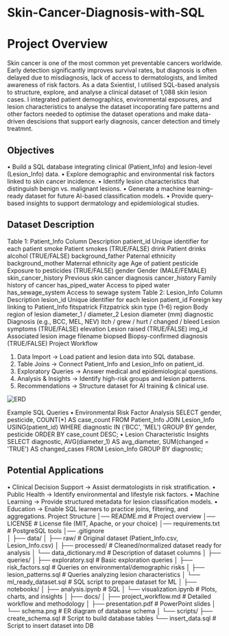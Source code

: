 # Skin-Cancer-Diagnosis-with-SQL
# Project Overview
Skin cancer is one of the most common yet preventable cancers worldwide. Early detection significantly improves survival rates, but diagnosis is often delayed due to misdiagnosis, lack of access to dermatologists, and limited awareness of risk factors. As a data Sxientist, I utilised SQL-based analysis to structure, explore, and analyse a clinical dataset of 1,088 skin lesion cases. I integrated patient demographics, environmental exposures, and lesion characteristics to analyse the dataset incoporating fare patterns and other factors needed to optimise the dataset operations and make data-driven descisions that support early diagnosis, cancer detection and timely treatmnt.

## Objectives
•	Build a SQL database integrating clinical (Patient_Info) and lesion-level (Lesion_Info) data.
•	Explore demographic and environmental risk factors linked to skin cancer incidence.
•	Identify lesion characteristics that distinguish benign vs. malignant lesions.
•	Generate a machine learning–ready dataset for future AI-based classification models.
•	Provide query-based insights to support dermatology and epidemiological studies.

## Dataset Description
Table 1: Patient_Info
Column	Description
patient_id	Unique identifier for each patient
smoke	Patient smokes (TRUE/FALSE)
drink	Patient drinks alcohol (TRUE/FALSE)
background_father	Paternal ethnicity
background_mother	Maternal ethnicity
age	Age of patient
pesticide	Exposure to pesticides (TRUE/FALSE)
gender	Gender (MALE/FEMALE)
skin_cancer_history	Previous skin cancer diagnosis
cancer_history	Family history of cancer
has_piped_water	Access to piped water
has_sewage_system	Access to sewage system
Table 2: Lesion_Info
Column	Description
lesion_id	Unique identifier for each lesion
patient_id	Foreign key linking to Patient_Info
fitspatrick	Fitzpatrick skin type (1–6)
region	Body region of lesion
diameter_1 / diameter_2	Lesion diameter (mm)
diagnostic	Diagnosis (e.g., BCC, MEL, NEV)
itch / grew / hurt / changed / bleed	Lesion symptoms (TRUE/FALSE)
elevation	Lesion raised (TRUE/FALSE)
img_id	Associated lesion image filename
biopsed	Biopsy-confirmed diagnosis (TRUE/FALSE)
Project Workflow
1.	Data Import → Load patient and lesion data into SQL database.
2.	Table Joins → Connect Patient_Info and Lesion_Info on patient_id.
3.	Exploratory Queries → Answer medical and epidemiological questions.
4.	Analysis & Insights → Identify high-risk groups and lesion patterns.
5.	Recommendations → Structure dataset for AI training & clinical use.

![ERD](https://github.com/user-attachments/assets/6b77a159-44bb-4b6e-91fc-62537f6ed2e9)

Example SQL Queries
•	Environmental Risk Factor Analysis
SELECT gender, pesticide, COUNT(*) AS case_count
FROM Patient_Info
JOIN Lesion_Info USING(patient_id)
WHERE diagnostic IN ('BCC', 'MEL')
GROUP BY gender, pesticide
ORDER BY case_count DESC;
•	Lesion Characteristic Insights
SELECT diagnostic, AVG(diameter_1) AS avg_diameter, 
       SUM(changed = 'TRUE') AS changed_cases
FROM Lesion_Info
GROUP BY diagnostic;

## Potential Applications
•	Clinical Decision Support → Assist dermatologists in risk stratification.
•	Public Health → Identify environmental and lifestyle risk factors.
•	Machine Learning → Provide structured metadata for lesion classification models.
•	Education → Enable SQL learners to practice joins, filtering, and aggregations.
Project Structure 
│── README.md                # Project overview 
│── LICENSE                  # License file (MIT, Apache, or your choice)
│── requirements.txt         # PostgreSQL tools
│── .gitignore               
│
├── data/
│   ├── raw/                 # Original dataset (Patient_Info.csv, Lesion_Info.csv)
│   ├── processed/           # Cleaned/normalized dataset ready for analysis
│   └── data_dictionary.md   # Description of dataset columns
│
├── queries/
│   ├── exploratory.sql      # Basic exploration queries
│   ├── risk_factors.sql     # Queries on environmental/demographic risks
│   ├── lesion_patterns.sql  # Queries analyzing lesion characteristics
│   └── ml_ready_dataset.sql # SQL script to prepare dataset for ML
│
├── notebooks/
│   ├── analysis.ipynb       # SQL
│   └── visualization.ipynb  # Plots, charts, and insights
│
├── docs/
│   ├── project_workflow.md  # Detailed workflow and methodology
│   ├── presentation.pdf     # PowerPoint slides 
│   └── schema.png           # ER diagram of database schema
│
└── scripts/
    ├── create_schema.sql    # Script to build database tables
    └── insert_data.sql      # Script to insert dataset into DB


